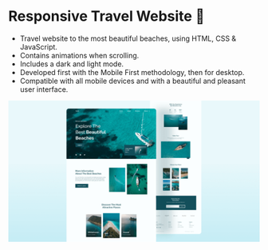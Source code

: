 # Responsive Travel Website 🌊



- Travel website to the most beautiful beaches, using HTML, CSS & JavaScript.
- Contains animations when scrolling.
- Includes a dark and light mode.
- Developed first with the Mobile First methodology, then for desktop.
- Compatible with all mobile devices and with a beautiful and pleasant user interface.


![travel-website](/preview.png)


